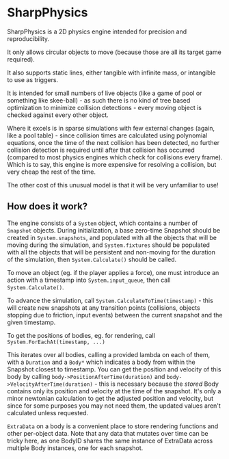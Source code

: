 # SharpPhysics

SharpPhysics is a 2D physics engine intended for precision and reproducibility.

It only allows circular objects to move (because those are all its target game required).

It also supports static lines, either tangible with infinite mass, or intangible to use
as triggers.

It is intended for small numbers of live objects (like a game of pool or something like
skee-ball) - as such there is no kind of tree based optimization to minimize collision
detections - every moving object is checked against every other object.

Where it excels is in sparse simulations with few external changes (again, like a pool
table) - since collision times are calculated using polynomial equations, once the time
of the next collision has been detected, no further collision detection is required until
after that collision has occurred (compared to most physics engines which check for
collisions every frame). Which is to say, this engine is more expensive for resolving
a collision, but very cheap the rest of the time.

The other cost of this unusual model is that it will be very unfamiliar to use!

## How does it work?

The engine consists of a `System` object, which contains a number of `Snapshot` objects.
During initialization, a base zero-time Snapshot should be created in `System.snapshots`,
and populated with all the objects that will be moving during the simulation, and 
`System.fixtures` should be populated with all the objects that will be persistent and
non-moving for the duration of the simulation, then `System.Calculate()` should be called.

To move an object (eg. if the player applies a force), one must introduce an action with
a timestamp into `System.input_queue`, then call `System.Calculate()`.

To advance the simulation, call `System.CalculateToTime(timestamp)` - this will create
new snapshots at any transition points (collisions, objects stopping due to friction,
input events) between the current snapshot and the given timestamp.

To get the positions of bodies, eg. for rendering, call `System.ForEachAt(timestamp, ...)`

This iterates over all bodies, calling a provided lambda on each of them, with a `Duration`
and a `Body*` which indicates a body from within the Snapshot closest to timestamp. You
can get the position and velocity of this body by calling `body->PositionAfterTime(duration)`
and `body->VelocityAfterTime(duration)` - this is necessary because the *stored* Body
contains only its position and velocity at the time of the snapshot. It's only a minor
newtonian calculation to get the adjusted position and velocity, but since for some
purposes you may not need them, the updated values aren't calculated unless requested.

`ExtraData` on a body is a convenient place to store rendering functions and other
per-object data. Note that any data that mutates over time can be tricky here, as one
BodyID shares the same instance of ExtraData across multiple Body instances, one for
each snapshot.
